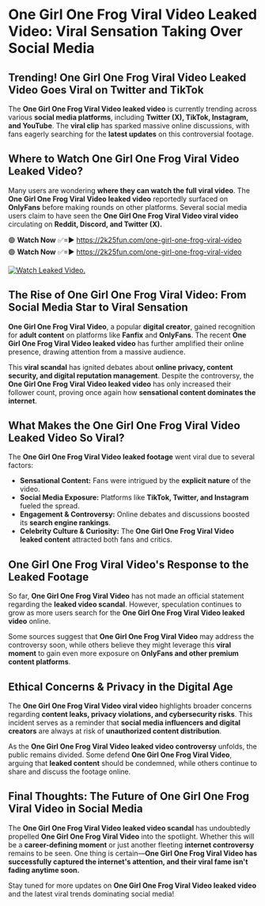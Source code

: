 # One Girl One Frog Viral Video Leaked Video: Viral Sensation Taking Over Social Media

## **Trending! One Girl One Frog Viral Video Leaked Video Goes Viral on Twitter and TikTok**
The **One Girl One Frog Viral Video leaked video** is currently trending across various **social media platforms**, including **Twitter (X), TikTok, Instagram, and YouTube**. The **viral clip** has sparked massive online discussions, with fans eagerly searching for the **latest updates** on this controversial footage.

## **Where to Watch One Girl One Frog Viral Video Leaked Video?**
Many users are wondering **where they can watch the full viral video**. The **One Girl One Frog Viral Video leaked video** reportedly surfaced on **OnlyFans** before making rounds on other platforms. Several social media users claim to have seen the **One Girl One Frog Viral Video viral video** circulating on **Reddit, Discord, and Twitter (X).**

🟢 **Watch Now** ✅=► https://2k25fun.com/one-girl-one-frog-viral-video  
🟢 **Watch Now** ✅=► https://2k25fun.com/one-girl-one-frog-viral-video  

[![Watch Leaked Video.](https://miro.medium.com/v2/resize:fit:828/format:webp/1*cilzJN44JGOrTw9NJCrNHA.gif "Watch Leaked Video")](https://2k25fun.com/one-girl-one-frog-viral-video)

## **The Rise of One Girl One Frog Viral Video: From Social Media Star to Viral Sensation**
**One Girl One Frog Viral Video**, a popular **digital creator**, gained recognition for **adult content** on platforms like **Fanfix** and **OnlyFans**. The recent **One Girl One Frog Viral Video leaked video** has further amplified their online presence, drawing attention from a massive audience.

This **viral scandal** has ignited debates about **online privacy, content security, and digital reputation management**. Despite the controversy, the **One Girl One Frog Viral Video leaked video** has only increased their follower count, proving once again how **sensational content dominates the internet**.

## **What Makes the One Girl One Frog Viral Video Leaked Video So Viral?**
The **One Girl One Frog Viral Video leaked footage** went viral due to several factors:
- **Sensational Content:** Fans were intrigued by the **explicit nature** of the video.
- **Social Media Exposure:** Platforms like **TikTok, Twitter, and Instagram** fueled the spread.
- **Engagement & Controversy:** Online debates and discussions boosted its **search engine rankings**.
- **Celebrity Culture & Curiosity:** The **One Girl One Frog Viral Video leaked content** attracted both fans and critics.

## **One Girl One Frog Viral Video's Response to the Leaked Footage**
So far, **One Girl One Frog Viral Video** has not made an official statement regarding the **leaked video scandal**. However, speculation continues to grow as more users search for the **One Girl One Frog Viral Video leaked video** online.

Some sources suggest that **One Girl One Frog Viral Video** may address the controversy soon, while others believe they might leverage this **viral moment** to gain even more exposure on **OnlyFans and other premium content platforms**.

## **Ethical Concerns & Privacy in the Digital Age**
The **One Girl One Frog Viral Video viral video** highlights broader concerns regarding **content leaks, privacy violations, and cybersecurity risks**. This incident serves as a reminder that **social media influencers and digital creators** are always at risk of **unauthorized content distribution**.

As the **One Girl One Frog Viral Video leaked video controversy** unfolds, the public remains divided. Some defend **One Girl One Frog Viral Video**, arguing that **leaked content** should be condemned, while others continue to share and discuss the footage online.

## **Final Thoughts: The Future of One Girl One Frog Viral Video in Social Media**
The **One Girl One Frog Viral Video leaked video scandal** has undoubtedly propelled **One Girl One Frog Viral Video** into the spotlight. Whether this will be a **career-defining moment** or just another fleeting **internet controversy** remains to be seen. One thing is certain—**One Girl One Frog Viral Video has successfully captured the internet's attention, and their viral fame isn't fading anytime soon.**

Stay tuned for more updates on **One Girl One Frog Viral Video leaked video** and the latest viral trends dominating social media!